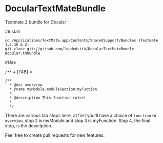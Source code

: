 DocularTextMateBundle
=====================

Textmate 2 bundle for Docular

#Install

    cd /Applications/TextMate.app/Contents/SharedSupport/Bundles (Textmate 1.5.10 & 2)
    git clone git://github.com/loadedsith/DocularTextMateBundle Docular.tmbundle

#Use

`/**` + [TAB] = 
  
    /**
      * @doc overview
      * @name myModule.moduleSection:myFuction
      *
      * @description This function rules!
      *
      */
      
There are various tab stops here, at first you'll have a choice of `function` or `overview`, stop 2 is myModule and stop 3 is myFunction. Stop 4, the final stop, is the description.

Feel free to create pull requests for new features.
